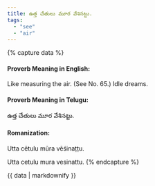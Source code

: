 ```yaml
---
title: ఉత్త చేతులు మూర వేశినట్టు.
tags:
  - "see"
  - "air"
---
```


{% capture data %}
#### Proverb Meaning in English:
Like measuring the air.
(See No. 65.)
Idle dreams.

#### Proverb Meaning in Telugu:
ఉత్త చేతులు మూర వేశినట్టు.

#### Romanization:
Utta cētulu mūra vēśinaṭṭu.

Utta cetulu mura vesinattu.
{% endcapture %}

{{ data | markdownify }}

